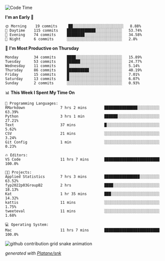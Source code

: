 <!--START_SECTION:waka-->
![Code Time](http://img.shields.io/badge/Code%20Time-60%20hrs%2037%20mins-blue)

**I'm an Early 🐤** 

```text
🌞 Morning    19 commits     ██░░░░░░░░░░░░░░░░░░░░░░░   8.88% 
🌆 Daytime    115 commits    █████████████░░░░░░░░░░░░   53.74% 
🌃 Evening    74 commits     ████████░░░░░░░░░░░░░░░░░   34.58% 
🌙 Night      6 commits      ░░░░░░░░░░░░░░░░░░░░░░░░░   2.8%

```
📅 **I'm Most Productive on Thursday** 

```text
Monday       34 commits     ████░░░░░░░░░░░░░░░░░░░░░   15.89% 
Tuesday      53 commits     ██████░░░░░░░░░░░░░░░░░░░   24.77% 
Wednesday    11 commits     █░░░░░░░░░░░░░░░░░░░░░░░░   5.14% 
Thursday     86 commits     ██████████░░░░░░░░░░░░░░░   40.19% 
Friday       15 commits     █░░░░░░░░░░░░░░░░░░░░░░░░   7.01% 
Saturday     13 commits     █░░░░░░░░░░░░░░░░░░░░░░░░   6.07% 
Sunday       2 commits      ░░░░░░░░░░░░░░░░░░░░░░░░░   0.93%

```


📊 **This Week I Spent My Time On** 

```text
💬 Programming Languages: 
RMarkdown                7 hrs 2 mins        ███████████████░░░░░░░░░░   63.39% 
Python                   3 hrs 1 min         ██████░░░░░░░░░░░░░░░░░░░   27.21% 
Text                     37 mins             █░░░░░░░░░░░░░░░░░░░░░░░░   5.62% 
CSV                      21 mins             ░░░░░░░░░░░░░░░░░░░░░░░░░   3.24% 
Git Config               1 min               ░░░░░░░░░░░░░░░░░░░░░░░░░   0.23%

🔥 Editors: 
VS Code                  11 hrs 7 mins       █████████████████████████   100.0%

🐱‍💻 Projects: 
Applied Statistics       7 hrs 3 mins        ████████████████░░░░░░░░░   63.52% 
fyp2022p03GroupB2        2 hrs               ████░░░░░░░░░░░░░░░░░░░░░   18.13% 
Kat                      1 hr 35 mins        ███░░░░░░░░░░░░░░░░░░░░░░   14.32% 
kattis                   11 mins             ░░░░░░░░░░░░░░░░░░░░░░░░░   1.75% 
tweeteval                11 mins             ░░░░░░░░░░░░░░░░░░░░░░░░░   1.68%

💻 Operating System: 
Mac                      11 hrs 7 mins       █████████████████████████   100.0%

```


<!--END_SECTION:waka-->


<!--Snake Game-->
![github contribution grid snake animation](https://raw.githubusercontent.com/viggo-gascou/viggo-gascou/output/github-contribution-grid-snake.svg)

_generated with [Platane/snk](https://github.com/Platane/snk)_
<!--Snake Game-->

